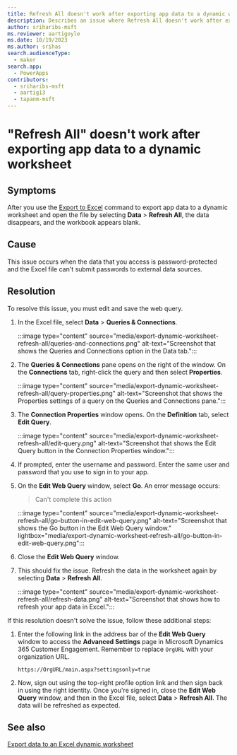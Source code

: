 ```yaml
---
title: Refresh All doesn't work after exporting app data to a dynamic worksheet
description: Describes an issue where Refresh All doesn't work after exporting app data to a dynamic worksheet in Power Apps.
author: sriharibs-msft
ms.reviewer: aartigoyle
ms.date: 10/19/2023
ms.author: srihas
search.audienceType: 
  - maker
search.app: 
  - PowerApps
contributors:
  - sriharibs-msft
  - aartig13
  - tapanm-msft
---
```

# "Refresh All" doesn't work after exporting app data to a dynamic worksheet

## Symptoms

After you use the [Export to Excel](/power-apps/user/export-excel-dynamic-worksheet) command to export app data to a dynamic worksheet and open the file by selecting **Data** > **Refresh All**, the data disappears, and the workbook appears blank.

## Cause

This issue occurs when the data that you access is password-protected and the Excel file can't submit passwords to external data sources.

## Resolution

To resolve this issue, you must edit and save the web query.

1. In the Excel file, select **Data** > **Queries & Connections**.

   :::image type="content" source="media/export-dynamic-worksheet-refresh-all/queries-and-connections.png" alt-text="Screenshot that shows the Queries and Connections option in the Data tab.":::

2. The **Queries & Connections** pane opens on the right of the window. On the **Connections** tab, right-click the query and then select **Properties**.

   :::image type="content" source="media/export-dynamic-worksheet-refresh-all/query-properties.png" alt-text="Screenshot that shows the Properties settings of a query on the Queries and Connections pane.":::

3. The **Connection Properties** window opens. On the **Definition** tab, select **Edit Query**.

   :::image type="content" source="media/export-dynamic-worksheet-refresh-all/edit-query.png" alt-text="Screenshot that shows the Edit Query button in the Connection Properties window.":::

4. If prompted, enter the username and password. Enter the same user and password that you use to sign in to your app.

5. On the **Edit Web Query** window, select **Go**. An error message occurs:

   > Can't complete this action

   :::image type="content" source="media/export-dynamic-worksheet-refresh-all/go-button-in-edit-web-query.png" alt-text="Screenshot that shows the Go button in the Edit Web Query window." lightbox="media/export-dynamic-worksheet-refresh-all/go-button-in-edit-web-query.png":::

6. Close the **Edit Web Query** window.

7. This should fix the issue. Refresh the data in the worksheet again by selecting **Data** > **Refresh All**.

    :::image type="content" source="media/export-dynamic-worksheet-refresh-all/refresh-data.png" alt-text="Screenshot that shows how to refresh your app data in Excel.":::

If this resolution doesn't solve the issue, follow these additional steps:

1. Enter the following link in the address bar of the **Edit Web Query** window to access the **Advanced Settings** page in Microsoft Dynamics 365 Customer Engagement. Remember to replace `OrgURL` with your organization URL.

   `https://OrgURL/main.aspx?settingsonly=true`

2. Now, sign out using the top-right profile option link and then sign back in using the right identity. Once you're signed in, close the **Edit Web Query** window, and then in the Excel file, select **Data** > **Refresh All**. The data will be refreshed as expected.

## See also

[Export data to an Excel dynamic worksheet](/power-apps/user/export-excel-dynamic-worksheet)
